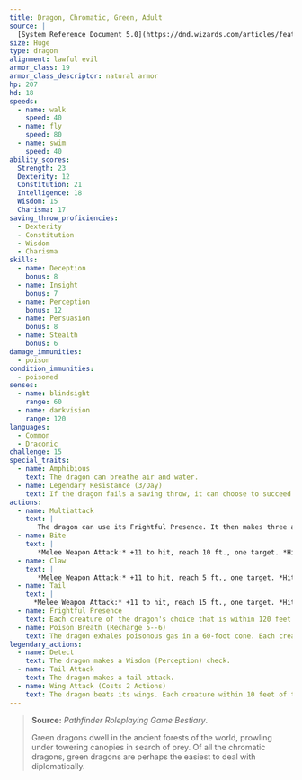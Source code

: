 ```yaml
---
title: Dragon, Chromatic, Green, Adult
source: |
  [System Reference Document 5.0](https://dnd.wizards.com/articles/features/systems-reference-document-srd)
size: Huge
type: dragon
alignment: lawful evil
armor_class: 19
armor_class_descriptor: natural armor
hp: 207
hd: 18
speeds:
  - name: walk
    speed: 40
  - name: fly
    speed: 80
  - name: swim
    speed: 40
ability_scores:
  Strength: 23
  Dexterity: 12
  Constitution: 21
  Intelligence: 18
  Wisdom: 15
  Charisma: 17
saving_throw_proficiencies:
  - Dexterity
  - Constitution
  - Wisdom
  - Charisma
skills:
  - name: Deception
    bonus: 8
  - name: Insight
    bonus: 7
  - name: Perception
    bonus: 12
  - name: Persuasion
    bonus: 8
  - name: Stealth
    bonus: 6
damage_immunities:
  - poison
condition_immunities:
  - poisoned
senses:
  - name: blindsight
    range: 60
  - name: darkvision
    range: 120
languages:
  - Common
  - Draconic
challenge: 15
special_traits:
  - name: Amphibious
    text: The dragon can breathe air and water.
  - name: Legendary Resistance (3/Day)
    text: If the dragon fails a saving throw, it can choose to succeed instead.
actions:
  - name: Multiattack
    text: |
       The dragon can use its Frightful Presence. It then makes three attacks: one with its bite and two with its claws.
  - name: Bite
    text: |
       *Melee Weapon Attack:* +11 to hit, reach 10 ft., one target. *Hit:* 17 (2d10 + 6) piercing damage plus 7 (2d6) poison damage.
  - name: Claw
    text: |
       *Melee Weapon Attack:* +11 to hit, reach 5 ft., one target. *Hit:* 13 (2d6 + 6) slashing damage.
  - name: Tail
    text: |
      *Melee Weapon Attack:* +11 to hit, reach 15 ft., one target. *Hit:* 15 (2d8 + 6) bludgeoning damage.
  - name: Frightful Presence
    text: Each creature of the dragon's choice that is within 120 feet of the dragon and aware of it must succeed on a DC 16 Wisdom saving throw or become frightened for 1 minute. A creature can repeat the saving throw at the end of each of its turns, ending the effect on itself on a success. If a creature's saving throw is successful or the effect ends for it, the creature is immune to the dragon's Frightful Presence for the next 24 hours.
  - name: Poison Breath (Recharge 5--6)
    text: The dragon exhales poisonous gas in a 60-foot cone. Each creature in that area must make a DC 18 Constitution saving throw, taking 56 (16d6) poison damage on a failed save, or half as much damage on a successful one.
legendary_actions:
  - name: Detect
    text: The dragon makes a Wisdom (Perception) check.
  - name: Tail Attack
    text: The dragon makes a tail attack.
  - name: Wing Attack (Costs 2 Actions)
    text: The dragon beats its wings. Each creature within 10 feet of the dragon must succeed on a DC 19 Dexterity saving throw or take 13 (2d6 + 6) bludgeoning damage and be knocked prone. The dragon can then fly up to half its flying speed.
---
```


> **Source:** *Pathfinder Roleplaying Game Bestiary*.
>
> Green dragons dwell in the ancient forests of the world, prowling under towering canopies in search of prey. Of all the chromatic dragons, green dragons are perhaps the easiest to deal with diplomatically.
